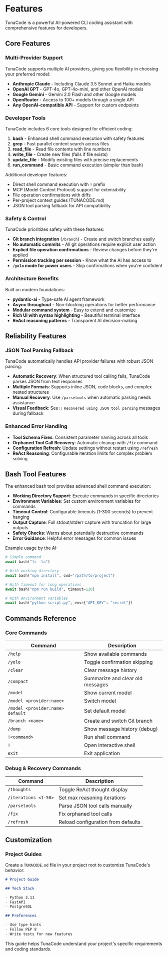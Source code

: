 # Features

TunaCode is a powerful AI-powered CLI coding assistant with comprehensive features for developers.

## Core Features

### Multi-Provider Support

TunaCode supports multiple AI providers, giving you flexibility in choosing your preferred model:

- **Anthropic Claude** - Including Claude 3.5 Sonnet and Haiku models
- **OpenAI GPT** - GPT-4o, GPT-4o-mini, and other OpenAI models
- **Google Gemini** - Gemini 2.0 Flash and other Google models
- **OpenRouter** - Access to 100+ models through a single API
- **Any OpenAI-compatible API** - Support for custom endpoints

### Developer Tools

TunaCode includes 6 core tools designed for efficient coding:

1. **bash** - Enhanced shell command execution with safety features
2. **grep** - Fast parallel content search across files
3. **read_file** - Read file contents with line numbers
4. **write_file** - Create new files (fails if file exists)
5. **update_file** - Modify existing files with precise replacements
6. **run_command** - Basic command execution (simpler than bash)

Additional developer features:
- Direct shell command execution with `!` prefix
- MCP (Model Context Protocol) support for extensibility
- File operation confirmations with diffs
- Per-project context guides (TUNACODE.md)
- JSON tool parsing fallback for API compatibility

### Safety & Control

TunaCode prioritizes safety with these features:

- **Git branch integration** (`/branch`) - Create and switch branches easily
- **No automatic commits** - All git operations require explicit user action
- **Explicit file operation confirmations** - Review changes before they're applied
- **Permission tracking per session** - Know what the AI has access to
- **`/yolo` mode for power users** - Skip confirmations when you're confident

### Architecture Benefits

Built on modern foundations:

- **pydantic-ai** - Type-safe AI agent framework
- **Async throughout** - Non-blocking operations for better performance
- **Modular command system** - Easy to extend and customize
- **Rich UI with syntax highlighting** - Beautiful terminal interface
- **ReAct reasoning patterns** - Transparent AI decision-making

## Reliability Features

### JSON Tool Parsing Fallback

TunaCode automatically handles API provider failures with robust JSON parsing:

- **Automatic Recovery**: When structured tool calling fails, TunaCode parses JSON from text responses
- **Multiple Formats**: Supports inline JSON, code blocks, and complex nested structures
- **Manual Recovery**: Use `/parsetools` when automatic parsing needs assistance
- **Visual Feedback**: See `🔧 Recovered using JSON tool parsing` messages during fallback

### Enhanced Error Handling

- **Tool Schema Fixes**: Consistent parameter naming across all tools
- **Orphaned Tool Call Recovery**: Automatic cleanup with `/fix` command
- **Configuration Refresh**: Update settings without restart using `/refresh`
- **ReAct Reasoning**: Configurable iteration limits for complex problem solving

## Bash Tool Features

The enhanced bash tool provides advanced shell command execution:

- **Working Directory Support**: Execute commands in specific directories
- **Environment Variables**: Set custom environment variables for commands
- **Timeout Control**: Configurable timeouts (1-300 seconds) to prevent hanging
- **Output Capture**: Full stdout/stderr capture with truncation for large outputs
- **Safety Checks**: Warns about potentially destructive commands
- **Error Guidance**: Helpful error messages for common issues

Example usage by the AI:
```python
# Simple command
await bash("ls -la")

# With working directory
await bash("npm install", cwd="/path/to/project")

# With timeout for long operations
await bash("npm run build", timeout=120)

# With environment variables
await bash("python script.py", env={"API_KEY": "secret"})
```

## Commands Reference

### Core Commands

| Command                          | Description                      |
| -------------------------------- | -------------------------------- |
| `/help`                          | Show available commands          |
| `/yolo`                          | Toggle confirmation skipping     |
| `/clear`                         | Clear message history            |
| `/compact`                       | Summarize and clear old messages |
| `/model`                         | Show current model               |
| `/model <provider:name>`         | Switch model                     |
| `/model <provider:name> default` | Set default model                |
| `/branch <name>`                 | Create and switch Git branch     |
| `/dump`                          | Show message history (debug)     |
| `!<command>`                     | Run shell command                |
| `!`                              | Open interactive shell           |
| `exit`                           | Exit application                 |

### Debug & Recovery Commands

| Command                          | Description                      |
| -------------------------------- | -------------------------------- |
| `/thoughts`                      | Toggle ReAct thought display     |
| `/iterations <1-50>`             | Set max reasoning iterations     |
| `/parsetools`                    | Parse JSON tool calls manually   |
| `/fix`                           | Fix orphaned tool calls          |
| `/refresh`                       | Reload configuration from defaults |

## Customization

### Project Guides

Create a `TUNACODE.md` file in your project root to customize TunaCode's behavior:

```markdown
# Project Guide

## Tech Stack

- Python 3.11
- FastAPI
- PostgreSQL

## Preferences

- Use type hints
- Follow PEP 8
- Write tests for new features
```

This guide helps TunaCode understand your project's specific requirements and coding standards.
